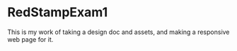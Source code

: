 # RedStampExam1
This is my work of taking a design doc and assets, and making a responsive web page for it.
